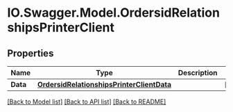 # IO.Swagger.Model.OrdersidRelationshipsPrinterClient
## Properties

Name | Type | Description | Notes
------------ | ------------- | ------------- | -------------
**Data** | [**OrdersidRelationshipsPrinterClientData**](OrdersidRelationshipsPrinterClientData.md) |  | [optional] 

[[Back to Model list]](../README.md#documentation-for-models) [[Back to API list]](../README.md#documentation-for-api-endpoints) [[Back to README]](../README.md)

